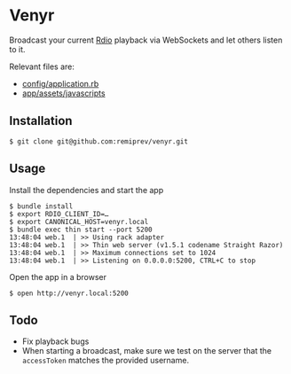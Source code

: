 # Venyr

Broadcast your current [Rdio](http://rdio.com) playback via WebSockets and let others listen to it.

Relevant files are:

* [config/application.rb](https://github.com/remiprev/venyr/blob/master/config/application.rb)
* [app/assets/javascripts](https://github.com/remiprev/venyr/blob/master/app/assets/javascripts)

## Installation

```shell
$ git clone git@github.com:remiprev/venyr.git
```

## Usage

Install the dependencies and start the app

```shell
$ bundle install
$ export RDIO_CLIENT_ID=…
$ export CANONICAL_HOST=venyr.local
$ bundle exec thin start --port 5200
13:48:04 web.1  | >> Using rack adapter
13:48:04 web.1  | >> Thin web server (v1.5.1 codename Straight Razor)
13:48:04 web.1  | >> Maximum connections set to 1024
13:48:04 web.1  | >> Listening on 0.0.0.0:5200, CTRL+C to stop
```

Open the app in a browser

```shell
$ open http://venyr.local:5200
```

## Todo

* Fix playback bugs
* When starting a broadcast, make sure we test on the server that the `accessToken` matches the provided username.
